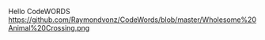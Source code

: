 Hello CodeWORDS
https://github.com/Raymondvonz/CodeWords/blob/master/Wholesome%20Animal%20Crossing.png
